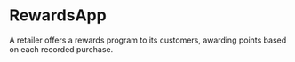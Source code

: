 # RewardsApp
A retailer offers a rewards program to its customers, awarding points based on each recorded purchase.
